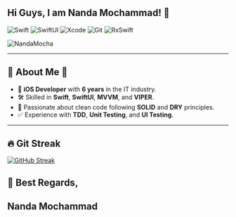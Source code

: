 
##  Hi Guys, I am Nanda Mochammad! 👋 
<p align="left">  
   <img src="https://img.shields.io/badge/Swift-FA7343?style=flat&logo=swift&logoColor=white" alt="Swift" />   
   <img src="https://img.shields.io/badge/SwiftUI-007AFF?style=flat&logo=swift&logoColor=white" alt="SwiftUI" />   
   <img src="https://img.shields.io/badge/Xcode-1575F9?style=flat&logo=xcode&logoColor=white" alt="Xcode" />   
   <img src="https://img.shields.io/badge/Git-F05032?style=flat&logo=git&logoColor=white" alt="Git" />   
   <img src="https://img.shields.io/badge/RxSwift-B7178C?style=flat&logo=reactivex&logoColor=white" alt="RxSwift" />   
</p>

<p align="left">  
   <img src="https://komarev.com/ghpvc/?username=NandaMocha" alt="NandaMocha" />   
</p>

---

##  🚀 About Me  

-  📱 **iOS Developer** with **6 years** in the IT industry.   
-  🛠 Skilled in **Swift**, **SwiftUI**, **MVVM**, and **VIPER**.   
-  🧼 Passionate about clean code following **SOLID** and **DRY** principles.   
-  ✅ Experience with **TDD**, **Unit Testing**, and **UI Testing**.   

---

##  🔥 Git Streak

[![GitHub Streak](https://github-readme-streak-stats.herokuapp.com/?user=NandaMocha)](https://git.io/streak-stats)



##  🤝 Best Regards, 
##  Nanda Mochammad
